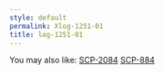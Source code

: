 ```yaml
---
style: default
permalink: Xlog-1251-01
title: log-1251-01
---
```

You may also like:
[SCP-2084](http://scp-wiki.net/scp-2084)
[SCP-884](http://scp-wiki.net/scp-884)